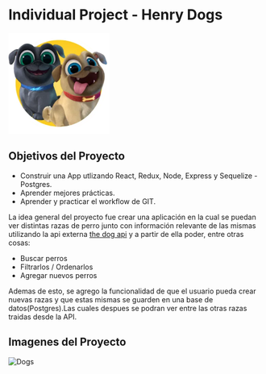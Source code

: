 

# Individual Project - Henry Dogs

<p align="left">
  <img height="200" src="./dog.png" />
</p>

## Objetivos del Proyecto

- Construir una App utlizando React, Redux, Node, Express y Sequelize - Postgres.
- Aprender mejores prácticas.
- Aprender y practicar el workflow de GIT.


La idea general del proyecto fue crear una aplicación en la cual se puedan ver distintas razas de perro junto con información relevante de las mismas utilizando la api externa [the dog api](https://thedogapi.com/) y a partir de ella poder, entre otras cosas:

  - Buscar perros
  - Filtrarlos / Ordenarlos
  - Agregar nuevos perros
  
Ademas de esto, se agrego la funcionalidad de que el usuario pueda crear nuevas razas y que estas mismas se guarden en una base de datos(Postgres).Las cuales despues se podran ver entre las otras razas traidas desde la API.

## Imagenes del Proyecto
![Dogs](https://user-images.githubusercontent.com/88736487/152621579-9eb058fd-e901-43cb-a1da-b7b9e2151f88.png)
